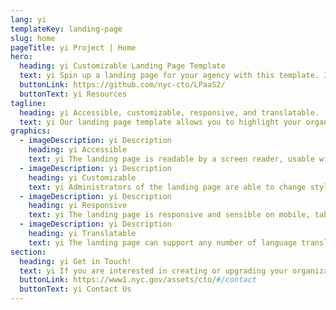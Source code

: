 ```yaml
---
lang: yi
templateKey: landing-page
slug: home
pageTitle: yi Project | Home
hero:
  heading: yi Customizable Landing Page Template 
  text: yi Spin up a landing page for your agency with this template. It includes all of the resources that you need to have a secure, appealing, and sustainable landing page.
  buttonLink: https://github.com/nyc-cto/LPaaS2/
  buttonText: yi Resources
tagline:
  heading: yi Accessible, customizable, responsive, and translatable.
  text: yi Our landing page template allows you to highlight your organization or agency by making it convenient to spin up a landing page of your own. Agencies can edit the template to include useful content and customize it to highlight your work. The landing page template has key accessibility features, including readability by a screen reader, and the content can be translated into different languages. The page is also responsive on mobile, tablet, and desktop platforms.
graphics:
  - imageDescription: yi Description
    heading: yi Accessible
    text: yi The landing page is readable by a screen reader, usable with a keyboard, and has been tested for several additional accessibility features.
  - imageDescription: yi Description
    heading: yi Customizable
    text: yi Administrators of the landing page are able to change styling and theming features on the page, as well as edit any necessary content. 
  - imageDescription: yi Description
    heading: yi Responsive
    text: yi The landing page is responsive and sensible on mobile, tablet, and desktop platforms. 
  - imageDescription: yi Description
    heading: yi Translatable
    text: yi The landing page can support any number of language translations, including right-to-left languages. 
section:
  heading: yi Get in Touch!
  text: yi If you are interested in creating or upgrading your organization’s landing page, this landing page template is a great start. For information on how to get started, feel free to contact us.
  buttonLink: https://www1.nyc.gov/assets/cto/#/contact
  buttonText: yi Contact Us
---
```

